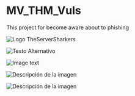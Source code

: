 # MV_THM_Vuls
This project for become aware about to phishing

![Logo TheServerSharkers](https://drive.google.com/file/d/1Z-MdIV-tn-qdh21YtZ4NoVinHM1-wbGs/view?usp=sharing)

<img src="https://drive.google.com/file/d/1Z-MdIV-tn-qdh21YtZ4NoVinHM1-wbGs/view?usp=sharing" alt="Texto Alternativo">

![Image text](https://drive.google.com/file/d/1Z-MdIV-tn-qdh21YtZ4NoVinHM1-wbGs/view?usp=sharing)


![Descripción de la imagen](https://external-content.duckduckgo.com/iu/?u=https%3A%2F%2Ftse1.mm.bing.net%2Fth%3Fid%3DOIP.9uQeXJPOGm7x6d4fFhnXxAHaD4%26pid%3DApi&f=1&ipt=f41c7af99aa668777c6d4dca14693153e8d4f49f20380fdb4f3525c8d01f9193&ipo=images)


![Descripción de la imagen](https://drive.google.com/file/d/1Z-MdIV-tn-qdh21YtZ4NoVinHM1-wbGs/view?usp=sharing)

